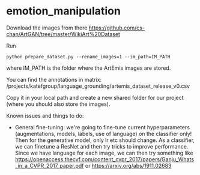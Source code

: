 # emotion_manipulation

Download the images from there https://github.com/cs-chan/ArtGAN/tree/master/WikiArt%20Dataset

Run
```
python prepare_dataset.py --rename_images=1 --im_path=IM_PATH
```
where IM_PATH is the folder where the ArtEmis images are stored.

You can find the annotations in matrix: /projects/katefgroup/language_grounding/artemis_dataset_release_v0.csv

Copy it in your local path and create a new shared folder for our project (where you should also store the images).

Known issues and things to do:
* General fine-tuning: we're going to fine-tune current hyperparameters (augmentations, models, labels, use of language) on the classifier only! Then for the generative model, only lr etc should change. As a classifier, we can finetune a ResNet and then try tricks to improve performance. Since we have language for each image, we can then try something like https://openaccess.thecvf.com/content_cvpr_2017/papers/Ganju_Whats_in_a_CVPR_2017_paper.pdf or https://arxiv.org/abs/1911.02683
